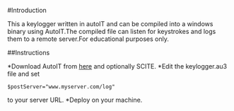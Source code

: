 #Introduction

This a keylogger written in autoIT and can be compiled into a windows binary using AutoIT.The compiled file can
listen for keystrokes and logs them to a remote server.For educational purposes only.



##Instructions

*Download AutoIT from [here](https://www.autoitscript.com/site/autoit/downloads/) and optionally SCITE.
*Edit the keylogger.au3 file and set 
```
$postServer="www.myserver.com/log"
```
to your server URL.
*Deploy on your machine.


